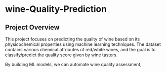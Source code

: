 # wine-Quality-Prediction
## Project Overview

This project focuses on predicting the quality of wine based on its physicochemical properties using machine learning techniques.
The dataset contains various chemical attributes of red/white wines, and the goal is to classify/predict the quality score given by wine tasters.

By building ML models, we can automate wine quality assessment,
